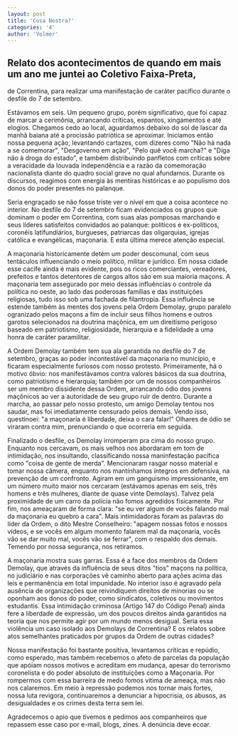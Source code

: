 ```yaml
---
layout: post
title: 'Cosa Nostra?'
categories: '4'
author: 'Volmer'
---
```


## Relato dos acontecimentos de quando em mais um ano me juntei ao Coletivo Faixa-Preta,
de Correntina, para realizar uma manifestação de caráter pacífico durante o desfile do
7 de setembro.

Estávamos em seis. Um pequeno grupo, porém significativo, que foi capaz de marcar a
cerimônia, arrancando críticas, espantos, xingamentos e até elogios. Chegamos cedo ao
local, aguardamos debaixo do sol de lascar da manhã baiana até a procissão patriótica
se aproximar. Iniciamos então nossa pequena ação, levantando cartazes, com dizeres como
"Não há nada a se comemorar", "Desgoverno em ação", "Pelo quê você marcha?" e "Diga não
à droga do estado", e também distribuindo panfletos com críticas sobre a veracidade da
louvada independência e a razão da comemoração nacionalista diante do quadro social grave
no qual afundamos. Durante os discursos, reagimos com energia às mentiras históricas e ao
populismo dos donos do poder presentes no palanque.

Seria engraçado se não fosse triste ver o nível em que a coisa acontece no interior. No
desfile do 7 de setembro ficam evidenciados os grupos que dominam o poder em Correntina,
com suas alas pomposas marchando e seus líderes satisfeitos convidados ao palanque:
políticos e ex-políticos, coronéis latifundiários, burgueses, patriarcas das oligarquias,
igrejas católica e evangélicas, maçonaria. E esta última merece atenção especial.

A maçonaria historicamente detém um poder descomunal, com seus tentáculos influenciando o
meio político, militar e jurídico. Em nossa cidade esse cacife ainda é mais evidente,
pois os ricos comerciantes, vereadores, prefeitos e tantos detentores de cargos altos são
em sua maioria maçons. A maçonaria tem assegurado por meio dessas influências o controle
da política no oeste, ao lado das poderosas famílias e das instituições religiosas, tudo
isso sob uma fachada de filantropia. Essa influência se estende também às mentes dos
jovens pela Ordem Demolay, grupo paralelo ogranizado pelos maçons a fim de incluir seus
filhos homens e outros garotos selecionados na doutrina maçônica, em um direitismo
perigoso baseado em patriotismo, religiosidade, hierarquia e a fidelidade a uma honra de
caráter paramilitar.

A Ordem Demolay também tem sua ala garantida no desfile do 7 de setembro, graças ao
poder incontestável da maçonaria no município, e ficaram especialmente furiosos com
nosso protesto. Primeiramente, há o motivo óbvio: nos manifestávamos contra valores
básicos da sua doutrina, como patriotismo e hierarquia; também por um de nossos
companheiros ser um membro dissidente dessa Ordem, arrancando ódio dos jovens maçônicos
ao ver a autoridade de seu grupo ruir de dentro. Durante a marcha, ao passar pelo nosso
protesto, um amigo Demolay tentou nos saudar, mas foi imediatamente censurado pelos
demais. Vendo isso, questinoei: "a maçonaria é liberdade, deixa o cara falar!" Olhares
de ódio se viraram contra mim, prenunciando o que ocorreria em seguida.

Finalizado o desfile, os Demolay irromperam pra cima do nosso grupo. Enquanto nos
cercavam, os mais velhos nos abordaram em tom de intimidação, nos insultando,
classificando nossa maninfestação pacífica como "coisa de gente de merda". Mencionaram
rasgar nosso material e tomar nossa câmera, enquanto nos mantínhamos íntegros em defensiva,
na prevenção de um confronto. Agiram em um ganguismo impressionante, em um número muito
maior nos cercaram (estávamos apenas em seis, três homens e três mulheres, diante de quase
vinte Demolays). Talvez pela proximidade de um carro da polícia não fomos agredidos
fisicamente. Por fim, nos ameaçaram de forma clara: "se eu ver algum de vocês falando mal
da maçonaria eu quebro a cara". Mais intimidadoras foram as palavras do líder da Ordem, o
dito Mestre Conselheiro: "apagem nossas fotos e nossos vídeos, e se vocês em algum momento
falarem mal da maçonaria, vocês vão se dar muito mal, vocês vão se ferrar", com o respaldo
dos demais. Temendo por nossa segurança, nos retiramos.

A maçonaria mostra suas garras. Essa é a face dos membros da Ordem Demolay, que através da
influência de seus ditos "tios" maçons na política, no judiciário e nas corporações vê
caminho aberto para ações acima das leis e permanência em total impunidade. No interior
isso é agravado pela ausência de organizações que reivindiquem direitos de minorias ou
se oponham aos donos do poder, como sindicatos, coletivos ou movimentos estudantis. Essa
intimidação criminosa (Artigo 147 do Código Penal) ainda fere a liberdade de expressão,
um dos poucos direitos ainda garantidos na teoria que nos permite agir por um mundo menos
desigual. Seria essa violência um caso isolado aos Demolays de Correntina? E os relatos
sobre atos semelhantes praticados por grupos da Ordem de outras cidades?

Nossa manifestação foi bastante positiva, levantamos críticas e repúdio, como esperado,
mas também recebemos o afeto de parcelas da população que apóiam nossos motivos e acreditam
em mudança, apesar do terrorismo coronelista e do poder absoluto de instituições como a
Maçonaria. Por rompermos com essa barreira de medo fomos vítima de ameaça, mas não nos
calaremos. Em meio à repressão podemos nos tornar mais fortes, nossa luta revigora,
continuaremos a denunciar a hipocrisia, os abusos, as desigualdades e os crimes desta
terra sem lei.

Agradecemos o apio que tivemos e pedimos aos companheiros que repassem esse caso por
e-mail, blogs, zines. A denúncia deve ecoar.


